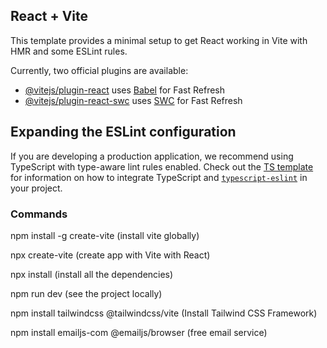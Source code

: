 ## React + Vite

This template provides a minimal setup to get React working in Vite with HMR and some ESLint rules.

Currently, two official plugins are available:

*   [@vitejs/plugin-react](https://github.com/vitejs/vite-plugin-react/blob/main/packages/plugin-react) uses [Babel](https://babeljs.io/) for Fast Refresh
*   [@vitejs/plugin-react-swc](https://github.com/vitejs/vite-plugin-react/blob/main/packages/plugin-react-swc) uses [SWC](https://swc.rs/) for Fast Refresh

## Expanding the ESLint configuration

If you are developing a production application, we recommend using TypeScript with type-aware lint rules enabled. Check out the [TS template](https://github.com/vitejs/vite/tree/main/packages/create-vite/template-react-ts) for information on how to integrate TypeScript and [`typescript-eslint`](https://typescript-eslint.io) in your project.

### Commands

npm install -g create-vite (install vite globally)

npx create-vite (create app with Vite with React)

npx install (install all the dependencies)

npm run dev (see the project locally)

npm install tailwindcss @tailwindcss/vite (Install Tailwind CSS Framework)

npm install emailjs-com @emailjs/browser (free email service)